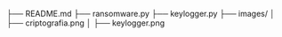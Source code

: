 ├── README.md
├── ransomware.py
├── keylogger.py
├── images/
│   ├── criptografia.png
│   ├── keylogger.png
